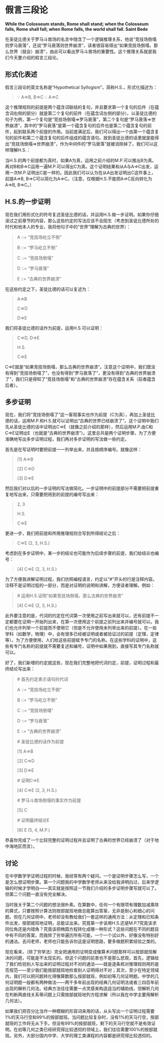 # 假言三段论

**While the Colosseum stands, Rome shall stand; when the Colosseum falls, Rome shall fall; when Rome falls, the world shall fall.    Saint Bede**

在圣徒比德关于罗马斗兽场的名言中隐含了一个逻辑推理关系，他说“竞技场倒塌则罗马衰落”，还说“罗马衰落则世界崩溃”，读者很容易得出“如果竞技场倒塌，那么世界（就会）崩溃”，由此可以看出罗马斗兽场的重要性。这个推理关系就是我们今天要介绍的假言三段论。

## 形式化表述

假言三段论的英文名称是“Hypothetical Syllogism”，简称H.S.，形式化描述为：

> ∵ A⇒B, B⇒C ∴ A⇒C

这个推理规则的前提是两个蕴含词联结的复句，并且要求第一个复句的后件（在蕴含词右侧的部分）就是第二个复句的前件（在蕴含词左侧的部分）。以圣徒比德的句子为例，第一个复句是“竞技场倒塌⇒罗马衰落”，第二个复句是“罗马衰落⇒世界崩溃”，其中的“罗马衰落”是第一个蕴含复句的后件也是第二个蕴含复句的前件，起到联系两个前提的作用。当前提满足后，我们可以得出一个由第一个蕴含复句的前件和第二个蕴含复句的后件组成的蕴含语句。放到圣徒比德的话里就是能得出“竞技场倒塌⇒世界崩溃”，作为中间件的“罗马衰落”就被消除掉了。我们可以这样理解H.S.：

当H.S.的两个前提都为真时，如果A为真，运用之前介绍的M.P.可以推出B为真。再对B和B⇒C运用一遍M.P.可以得出C为真。这个证明结果和从A与A⇒C出发，运用一次M.P.证明出C是一样的。因此我们可以认为在从A出发证明出C这件事上，前提A⇒B, B⇒C可以简化为A⇒C。（注意，仅根据H.S.不能把A⇒C反向转化为A⇒B, B⇒C。）

## H.S.的一步证明

现在我们用形式化的符号复述圣徒比德的话，并运用H.S.做一步证明。如果你仔细读过之前章节的内容，那么这些约定的写法应该不会陌生（考虑到圣徒比德所处的时代和他本人的专业，我将他句子中的“世界”理解为古典的世界）：

> A ::= “竞技场屹立不倒”
>
> B ::= “罗马屹立不倒”
>
> C ::= “竞技场倒塌”
>
> D ::= “罗马衰落”
>
> E ::= “古典的世界崩溃”

在这些约定之下，圣徒比德的话可以复述为：

> A⇒B
>
> C⇒D
>
> D⇒E

我们将圣徒比德的话作为前提，运用H.S.可以证明：

> C⇒D, D⇒E
>
> H.S.
>
> C⇒E

C⇒E就是“如果竞技场倒塌，那么古典的世界崩溃”。注意这个证明中，我们既没有得到“竞技场倒塌了”，也没有得到“罗马衰落了”，更没有得到“古典的世界崩溃了”，我们只是得知了“竞技场倒塌”和“古典的世界崩溃”存在蕴含关系（前者蕴含后者）。

## 多步证明

现在，我们将“竞技场倒塌了”这一客观事实也作为前提（C为真），再加上圣徒比德的话，运用M.P.和H.S.就可以证明出“古典的世界已经崩溃了”。这个证明中我们先从圣徒比德的话中证明出C⇒E（就像之前介绍的那样），然后运用M.P.由C和C⇒E证明出E（也就是“古典的世界崩溃”）。这里总共是两个证明步骤，为了方便准确地写出多步证明过程，我们再对多步证明的写法做一些约定。

首先是在写证明时要把前提一一列举出来，并且按顺序编号。就像这样：

> [1] A⇒B
>
> [2] C⇒D
>
> [3] D⇒E

然后我们对以后的一步证明的写法做简化。一步证明中的前提部分不需要把前提重复地写出来，只需要把用到的前提的编号写出来：

> 2, 3
>
> H.S.
>
> C⇒E

更进一步，我们把前提和所用推理规则合写到所得结论之后：

> C⇒E (2, 3, H.S.)

考虑到在多步证明中，某一步的结论也可能作为后续步骤的前提，我们给结论也编号：

> [4] C⇒E (2, 3, H.S.)

为了方便我讲解证明过程，我们仿照编程语言，约定以“#”开头的行是注释内容。注释不是证明过程的一部分，而是对证明的说明和讲解，方便读者理解。例如：

> \# 运用H.S.证明“如果竞技场倒塌，那么古典的世界崩溃”
>
> [4] C⇒E (2, 3, H.S.)

此外要注意的是，代词的约定在代词第一次使用之前写出来就可以，还有前提不一定都要在证明一开始列出来，在第一次使用这个前提之前列出来并编号就可以。我们也允许列举一个前提而不使用它（但是不允许使用未列举出来的前提）。在一些学科（如数学，物理）中，会有很多已经被证明或者被验证过的前提（定理，定律等）。为了方便使用，人们给这些前提赋予专门的名称。在这些学科的证明中，这些有专门名称的前提就不需要复述和编号，证明中如果用到，直接写其专门名称就可以。

好了，我们新增的约定就这些，现在我们完整地把代词约定，前提，证明过程和最终结论写出来：

> \# 首先约定表示语句的代词
>
> A ::= “竞技场屹立不倒”
>
> B ::= “罗马屹立不倒”
>
> C ::= “竞技场倒塌”
>
> D ::= “罗马衰落”
>
> E ::= “古典的世界崩溃”
>
> \# 圣徒比德的话作为前提
>
> [1] A⇒B
>
> [2] C⇒D
>
> [3] D⇒E
>
> \# 证明C⇒E
>
> [4] C⇒E (2, 3, H.S.)
>
> \# 罗马斗兽场倒塌的事实作为前提
>
> [5]  C
>
> \# 证明最终结论E
>
> [6] E (5, 4, M.P.)

恭喜你完成了一个比较完整的证明过程并且证明了古典的世界已经崩溃了（对于地中海地区而言）。

## 讨论

在中学数学学证明过程的时候，我经常有两个疑问。一个是证明步骤怎么写，一个是怎么想证明步骤。第一个问题我的中学数学老师从来没给我讲明白过，后来学逻辑的时候才学明白——其实就是按照这一节我们介绍的多步证明步骤写就可以了。但第二个问题一直没有完全解决。

当时我关于第二个问题的想法很朴素。在算数中，任何一个有限项有理数加减乘除的算式，只要按照计算法则按部就班地做总能算出答案，无非是耐心和细心的问题。但在几何证明中，老师却没有教给我们一套这样的通用方法：从定理和已知条件出发，按部就班地证明，总能证出来。究竟第一步该用H.S.还是M.P.?究竟该求同位角还是内错角？究竟该把椭圆方程转化成哪一种形式？这些问题在不同的题目中有不同的答案，而我除了穷举遍历所有可能，一个一个试以外，好像没有特别好的通法。去问老师，老师也只能告诉你这是证明思路，要多做题积累经验之类的。

现在看来，（除了穷举法）完全把通用的证明变成像算术问题那样可以按部就班解决的问题，可能是不太现实的。但这个问题的前景也不是那么悲观，首先，逻辑给了我们检验别人写出来的证明过程对不对的通法——就是逐条核对推理规则用的是否规范——至少我们能按部就班地检查别人证明得对不对；其次，至少在特定领域内，我们可以把问题转化得像算数那么按部就班，例如初等几何证明题。中学的几何证明题一般都有两种做法——两千多年前出现的经典几何证明法或者三四百年前出现的解析几何法。经典方法往往需要一点灵感来构造适当的辅助线，但解析几何在判断两直线关系等问题上只需按部就班地列方程求解（所以我在中学主要用解析几何法）。

如果我们把百分比当作一种模糊的形容词来用的话，从头写出一个证明过程需要1%的天马行空和99%的按部就班。当问题比较复杂时，没有1%的天马行空，按部就班的工作将无从下手。但没有99%的按部就班，剩下的天马行空就不是有效证明。在初等几何之类已经研究得比较透彻的领域上，我们往往需要100%的按部就班。另外，大部分国内中学、大学的理工类课程的内容都是研究得比较透彻的。